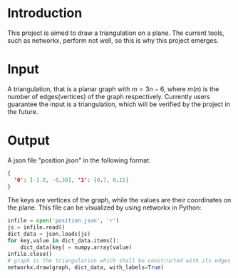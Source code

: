 # Introduction
This project is aimed to draw a triangulation on a plane.
The current tools, such as networkx, perform not well,
so this is why this project emerges.
# Input
A triangulation, that is a planar graph with $m=3n-6$,
where $m$($n$) is the number of edges(vertices) of the graph respectively.
Currently users guarantee the input is a triangulation,
which will be verified by the project in the future.
# Output
A json file "position.json" in the following format:
```json
{
  '0': [-1.0, -0.38], '1': [0.7, 0.15]
}
```
The keys are vertices of the graph,
while the values are their coordinates on the plane.
This file can be visualized by using networkx in Python:
```python
infile = open('position.json', 'r')
js = infile.read()
dict_data = json.loads(js)
for key,value in dict_data.items():
    dict_data[key] = numpy.array(value)
infile.close()
# graph is the triangulation which shall be constructed with its edges
networkx.draw(graph, dict_data, with_labels=True)
```
